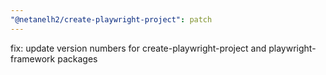 ```yaml
---
"@netanelh2/create-playwright-project": patch
---
```


fix: update version numbers for create-playwright-project and playwright-framework packages
